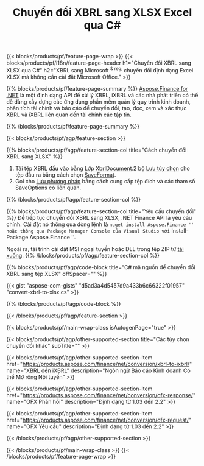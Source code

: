 ﻿---
title: Chuyển đổi XBRL sang XLSX Excel qua C#
description: Mã mẫu cho chuyển đổi XBRL sang Excel XLSX C#. Sử dụng API mã mẫu cho hàng loạt tệp XBRL để chuyển đổi XLSX trong các ứng dụng dựa trên .NET. 
url: /vi/net/conversion/xbrl-to-xlsx/
family: finance
platformtag: net
feature: conversion
informat: XBRL
outformat: XLSX
otherformats: iXBRL
---
{{< blocks/products/pf/feature-page-wrap >}}
{{< blocks/products/pf/i18n/feature-page-header h1="Chuyển đổi XBRL sang XLSX qua C#" h2="XBRL sang Microsoft <sup> & reg; </sup> chuyển đổi định dạng Excel XLSX mà không cần cài đặt Microsoft Office." >}}

{{% blocks/products/pf/feature-page-summary %}}
[Aspose.Finance for .NET](https://products.aspose.com/finance/net/) là một định dạng API để xử lý XBRL, iXBRL và các nhà phát triển có thể dễ dàng xây dựng các ứng dụng phần mềm quản lý quy trình kinh doanh, phân tích tài chính và báo cáo để chuyển đổi, tạo, đọc, xem và xác thực XBRL và iXBRL liên quan đến tài chính các tập tin. 

{{% /blocks/products/pf/feature-page-summary %}}

{{< blocks/products/pf/agp/feature-section >}}

{{% blocks/products/pf/agp/feature-section-col title="Cách chuyển đổi XBRL sang XLSX" %}}
1. Tải tệp XBRL đầu vào bằng [Lớp XbrlDocument](https://apireference.aspose.com/finance/net/aspose.finance.xbrl/xbrldocument).2 bộ [Lưu tùy chọn](https://apireference.aspose.com/finance/net/aspose.finance.xbrl/saveoptions) cho tệp đầu ra bằng cách chọn [SaveFormat](https://apireference.aspose.com/finance/net/aspose.finance.xbrl/saveformat).
3. Gọi cho [Lưu phương pháp](https://apireference.aspose.com/finance/net/aspose.finance.xbrl.xbrldocument/save/methods/2) bằng cách cung cấp tệp đích và các tham số SaveOptions có liên quan.

{{% /blocks/products/pf/agp/feature-section-col %}}

{{% blocks/products/pf/agp/feature-section-col title="Yêu cầu chuyển đổi" %}}
Để tiếp tục chuyển đổi XBRL sang XLSX, .NET Finance API là yêu cầu chính. Cài đặt nó thông qua dòng lệnh là `` nuget install Aspose.Finance '' hoặc thông qua Package Manager Console của Visual Studio với `` Install-Package Aspose.Finance ''.

Ngoài ra, tải trình cài đặt MSI ngoại tuyến hoặc DLL trong tệp ZIP từ [tải xuống](https://downloads.aspose.com/finance/net).
{{% /blocks/products/pf/agp/feature-section-col %}}

{{% blocks/products/pf/agp/code-block title="C# mã nguồn để chuyển đổi XBRL sang tệp XLSX" offSpacer="" %}}

{{< gist "aspose-com-gists" "d5ad3a4d5457d9a433b6c66322f01957" "convert-xbrl-to-xlsx.cs" >}}

{{% /blocks/products/pf/agp/code-block %}}

{{< /blocks/products/pf/agp/feature-section >}}

{{< blocks/products/pf/main-wrap-class isAutogenPage="true" >}}

{{< blocks/products/pf/agp/other-supported-section title="Các tùy chọn chuyển đổi khác" subTitle="" >}}

{{< blocks/products/pf/agp/other-supported-section-item href="https://products.aspose.com/finance/net/conversion/xbrl-to-ixbrl/" name="XBRL đến iXBRL" description="Ngôn ngữ Báo cáo Kinh doanh Có thể Mở rộng Nội tuyến" >}}

{{< blocks/products/pf/agp/other-supported-section-item href="https://products.aspose.com/finance/net/conversion/ofx-response/" name="OFX Phản hồi" description="Định dạng từ 1.03 đến 2.2" >}}

{{< blocks/products/pf/agp/other-supported-section-item href="https://products.aspose.com/finance/net/conversion/ofx-request/" name="OFX Yêu cầu" description="Định dạng từ 1.03 đến 2.2" >}}

{{< /blocks/products/pf/agp/other-supported-section >}}

{{< /blocks/products/pf/main-wrap-class >}}
{{< /blocks/products/pf/feature-page-wrap >}}